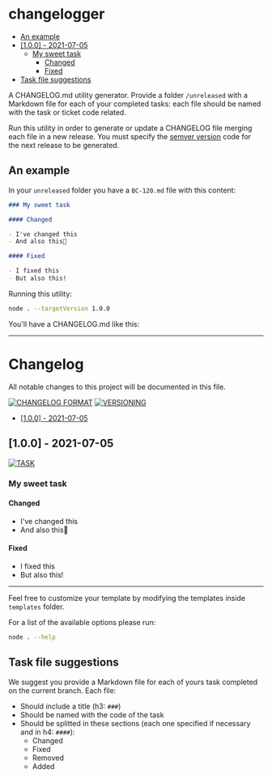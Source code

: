 # changelogger

- [An example](#an-example)
- [[1.0.0] - 2021-07-05](#100---2021-07-05)
  - [My sweet task](#my-sweet-task)
    - [Changed](#changed)
    - [Fixed](#fixed)
- [Task file suggestions](#task-file-suggestions)

A CHANGELOG.md utility generator. Provide a folder `/unreleased` with a Markdown file for each of your completed tasks: each file should be named with the task or ticket code related.

Run this utility in order to generate or update a CHANGELOG file merging each file in a new release. You must specify the [semver version](https://semver.org/lang/it/) code for the next release to be generated.

## An example

In your `unreleased` folder you have a `BC-120.md` file with this content:

```markdown
### My sweet task

#### Changed

- I've changed this
- And also this

#### Fixed

- I fixed this
- But also this!
```

Running this utility:

```bash
node . --targetVersion 1.0.0
```

You'll have a CHANGELOG.md like this:

---
# Changelog

All notable changes to this project will be documented in this file.

[![CHANGELOG
FORMAT](https://img.shields.io/badge/Format-keepachangelog-orange.svg)](https://keepachangelog.com/en/1.0.0/)
[![VERSIONING](https://img.shields.io/badge/Versioning-semver-red.svg)](https://semver.org/spec/v2.0.0.html)

- [[1.0.0] - 2021-07-05](#100---2021-07-05)

## [1.0.0] - 2021-07-05

[![TASK](https://img.shields.io/badge/TASK-BC%20120-default.svg)](https://ctinnovation.atlassian.net/browse/BC-120)

### My sweet task

#### Changed

- I've changed this
- And also this

#### Fixed

- I fixed this
- But also this!

---

Feel free to customize your template by modifying the templates inside `templates` folder.

For a list of the available options please run:

```bash
node . --help
```

## Task file suggestions

We suggest you provide a Markdown file for each of yours task completed on the current branch. Each file:

- Should include a title (h3: `###`)
- Should be named with the code of the task
- Should be splitted in these sections (each one specified if necessary and in h4: `####`):
  - Changed
  - Fixed
  - Removed
  - Added

